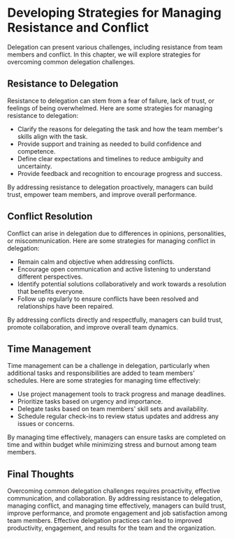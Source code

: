 Developing Strategies for Managing Resistance and Conflict
==============================================================================================================

Delegation can present various challenges, including resistance from team members and conflict. In this chapter, we will explore strategies for overcoming common delegation challenges.

Resistance to Delegation
------------------------

Resistance to delegation can stem from a fear of failure, lack of trust, or feelings of being overwhelmed. Here are some strategies for managing resistance to delegation:

* Clarify the reasons for delegating the task and how the team member's skills align with the task.
* Provide support and training as needed to build confidence and competence.
* Define clear expectations and timelines to reduce ambiguity and uncertainty.
* Provide feedback and recognition to encourage progress and success.

By addressing resistance to delegation proactively, managers can build trust, empower team members, and improve overall performance.

Conflict Resolution
-------------------

Conflict can arise in delegation due to differences in opinions, personalities, or miscommunication. Here are some strategies for managing conflict in delegation:

* Remain calm and objective when addressing conflicts.
* Encourage open communication and active listening to understand different perspectives.
* Identify potential solutions collaboratively and work towards a resolution that benefits everyone.
* Follow up regularly to ensure conflicts have been resolved and relationships have been repaired.

By addressing conflicts directly and respectfully, managers can build trust, promote collaboration, and improve overall team dynamics.

Time Management
---------------

Time management can be a challenge in delegation, particularly when additional tasks and responsibilities are added to team members' schedules. Here are some strategies for managing time effectively:

* Use project management tools to track progress and manage deadlines.
* Prioritize tasks based on urgency and importance.
* Delegate tasks based on team members' skill sets and availability.
* Schedule regular check-ins to review status updates and address any issues or concerns.

By managing time effectively, managers can ensure tasks are completed on time and within budget while minimizing stress and burnout among team members.

Final Thoughts
--------------

Overcoming common delegation challenges requires proactivity, effective communication, and collaboration. By addressing resistance to delegation, managing conflict, and managing time effectively, managers can build trust, improve performance, and promote engagement and job satisfaction among team members. Effective delegation practices can lead to improved productivity, engagement, and results for the team and the organization.
